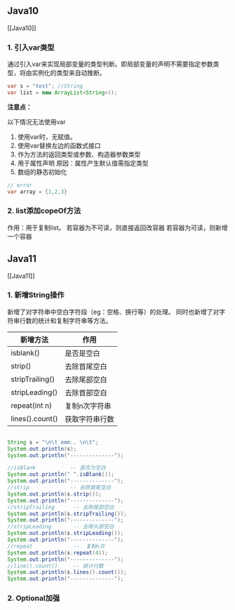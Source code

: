 #

## Java10
[[Java10]]
### 1. 引入var类型

通过引入var来实现局部变量的类型判断。即局部变量的声明不需要指定参数类型，将由实例化的类型来自动推断。

```java
var s = "test"; //String
var list = new ArrayList<String>();
```

<b type="h">注意点：</b>

以下情况无法使用var

1. 使用var时，无赋值。
2. 使用var替换左边的函数式接口
3. 作为方法的返回类型或参数、构造器参数类型
4. 用于属性声明
    原因：属性产生默认值需指定类型
5. 数组的静态初始化

```java
// error
var array = {1,2,3}
```

### 2. list添加copeOf方法

作用：用于复制list。
若容器为不可读，则直接返回改容器
若容器为可读，则新增一个容器

## Java11
[[Java11]]
### 1. 新增String操作

新增了对字符串中空白字符段（eg：空格、换行等）的处理。
同时也新增了对字符串行数的统计和复制字符串等方法。

|新增方法|作用|
|-|-|
|isblank()|是否是空白|
|strip()|去除首尾空白|
|stripTrailing()|去除尾部空白|
|stripLeading()|去除首部空白|
|repeat(int n)|复制n次字符串|
|lines().count()|获取字符串行数|

```java

String s = "\n\t emm.. \n\t";
System.out.println(s);
System.out.println("--------------");

//isBlank           -- 是否为空白
System.out.println(" ".isBlank());
System.out.println("--------------");
//strip             -- 去除首尾空白
System.out.println(s.strip());
System.out.println("--------------");
//stripTrailing      -- 去除尾部空白
System.out.println(s.stripTrailing());
System.out.println("--------------");
//stripLeading       -- 去除头部空白
System.out.println(s.stripLeading());
System.out.println("--------------");
//repeat             --  复制n次
System.out.println(s.repeat(4));
System.out.println("--------------");
//line().count()     -- 统计行数
System.out.println(s.lines().count());
System.out.println("--------------");
```

### 2. Optional加强

